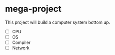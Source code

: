 # mega-project
This project will build a computer system bottom up. 

- [ ] CPU
- [ ] OS
- [ ] Compiler
- [ ] Network
